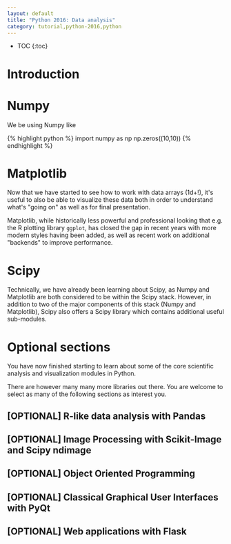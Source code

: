 ```yaml
---
layout: default
title: "Python 2016: Data analysis"
category: tutorial,python-2016,python
---
```


* TOC
{:toc}

# Introduction 


# Numpy 

We be using Numpy like

{% highlight python %}
import numpy as np
np.zeros((10,10))
{% endhighlight %}

# Matplotlib

Now that we have started to see how to work with data arrays (1d+!), it's useful 
to also be able to visualize these data both in order to understand what's "going on" 
as well as for final presentation. 

Matplotlib, while historically less powerful and professional looking that e.g. the 
R plotting library `ggplot`, has closed the gap in recent years with more modern styles 
having been added, as well as recent work on additional "backends" to improve 
performance. 



# Scipy

Technically, we have already been learning about Scipy, as Numpy and Matplotlib are both 
considered to be within the Scipy stack. 
However, in addition to two of the major components of this stack (Numpy and Matplotlib), 
Scipy also offers a Scipy library which contains additional useful sub-modules. 




# Optional sections

You have now finished starting to learn about some of the core scientific 
analysis and visualization modules in Python. 

There are however many many more libraries out there. 
You are welcome to select as many of the following sections as interest you. 


## [OPTIONAL] R-like data analysis with Pandas

## [OPTIONAL] Image Processing with Scikit-Image and Scipy ndimage

## [OPTIONAL] Object Oriented Programming

## [OPTIONAL] Classical Graphical User Interfaces with PyQt

## [OPTIONAL] Web applications with Flask
